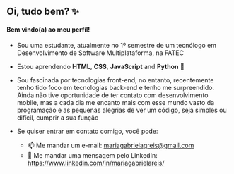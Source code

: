 ## Oi, tudo bem? :sparkles:
#### Bem vindo(a) ao meu perfil!

-  Sou uma estudante, atualmente no 1º semestre de um tecnólogo em Desenvolvimento de Software Multiplataforma, na FATEC

-  Estou aprendendo **HTML**, **CSS**, **JavaScript** and **Python** :yellow_heart:
-  Sou fascinada por tecnologias front-end, no entanto, recentemente tenho tido foco em tecnologias back-end e tenho me surpreendido. Ainda não tive oportunidade de ter contato com desenvolvimento mobile, mas a cada dia me encanto mais com esse mundo vasto da programação e as pequenas alegrias de ver um código, seja simples ou difícil, cumprir a sua função 

-  Se quiser entrar em contato comigo, você pode:
    -  :mailbox: Me mandar um e-mail: mariagabrielagreis@gmail.com 
    -  :busts_in_silhouette: Me mandar uma mensagem pelo LinkedIn: https://www.linkedin.com/in/mariagabrielareis/ 
 
